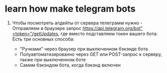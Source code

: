 # learn how make telegram bots

1) Чтобы посмотреть апдейты от сервера телеграмм нужно - Отправляем в браузере запрос https://api.telegram.org/bot"<token>"/getUpdates, где вместо <token> подставляем токен вашего бота:
   Есть три основных способа:
   - "Ручками" через браузер при выключенном бэкэнде бота
   - Полуавтоматизированно через GET или POST-запрос к серверу, также при выключенном боте
   - Самим бэкэндом бота, когда бэкэнд включен
   
